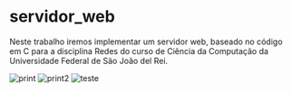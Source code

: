 # servidor_web

Neste trabalho iremos implementar um servidor web, baseado no código em C para a disciplina Redes do curso de Ciência da Computação da Universidade Federal de São João del Rei.

![print](https://github.com/nojirilucas/servidor_web/assets/103136574/7da3489c-3e67-422c-99fd-9f5bd801d91c)
![print2](https://github.com/nojirilucas/servidor_web/assets/103136574/c2bdad31-f8ed-4a32-9935-e763a55b456a)
![teste](https://github.com/nojirilucas/servidor_web/assets/103136574/50cfccdd-62ba-42e2-97ef-14acae6c885f)
